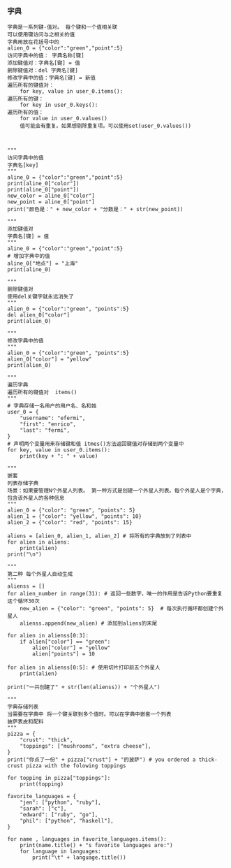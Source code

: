 ### 字典
    字典是一系列键-值对。 每个键和一个值相关联
    可以使用键访问与之相关的值
    字典用放在花括号中的
    alien_0 = {"color":"green","point":5}
    访问字典中的值： 字典名称[键]
    添加键值对：字典名[键] = 值
    删除键值对：del 字典名[键]
    修改字典中的值：字典名[键] = 新值
    遍历所有的键值对：
        for key, value in user_0.items():
    遍历所有的键：
        for key in user_0.keys():
    遍历所有的值：
        for value in user_0.values()
        值可能会有重复。如果想剔除重复项。可以使用set(user_0.values())   
    
    
    
    """
    访问字典中的值
    字典名[key]
    """
    aline_0 = {"color":"green","point":5}
    print(aline_0["color"])
    print(aline_0["point"])
    new_color = aline_0["color"]
    new_point = aline_0["point"]
    print("颜色是：" + new_color + "分数是：" + str(new_point))
    
    """
    添加键值对
    字典名[键] = 值
    """
    aline_0 = {"color":"green","point":5}
    # 增加字典中的值
    aline_0["地点"] = "上海"
    print(aline_0)   
    
    """
    删除键值对
    使用del关键字就永远消失了
    """
    alien_0 = {"color":"green", "points":5}
    del alien_0["color"]
    print(alien_0)
    
    """
    修改字典中的值
    """
    alien_0 = {"color":"green", "points":5}
    alien_0["color"] = "yellow"
    print(alien_0)
    
    """
    遍历字典
    遍历所有的键值对  items()
    """
    # 字典存储一名用户的用户名、名和姓
    user_0 = {
        "username": "efermi",
        "first": "enrico",
        "last": "fermi",
    }
    # 声明两个变量用来存储键和值 itmes()方法返回键值对存储到两个变量中
    for key, value in user_0.items():
        print(key + ": " + value)
        
    """
    嵌套
    列表存储字典
    场景：如果要管理N个外星人列表。 第一种方式是创建一个外星人列表。每个外星人是个字典，包含该外星人的各种信息
    """
    alien_0 = {"color": "green", "points": 5}
    alien_1 = {"color": "yellow", "points": 10}
    alien_2 = {"color": "red", "points": 15}
    
    aliens = [alien_0, alien_1, alien_2] # 将所有的字典放到了列表中
    for alien in aliens:
        print(alien)
    print("\n")
    
    """
    第二种 每个外星人自动生成
    """
    alienss = []
    for alien_number in range(31): # 返回一些数字，唯一的作用是告诉Python要重复这个循环30次
        new_alien = {"color": "green", "points": 5}  # 每次执行循环都创建个外星人
        alienss.append(new_alien) # 添加到aliens的末尾
    
    for alien in alienss[0:3]:
        if alien["color"] == "green":
            alien["color"] = "yellow"
            alien["points"] = 10
    
    for alien in alienss[0:5]: # 使用切片打印前五个外星人
        print(alien)
    
    print("一共创建了" + str(len(alienss)) + "个外星人")
    
    """
    字典存储列表
    当需要在字典中 将一个键关联到多个值时。可以在字典中嵌套一个列表
    披萨表皮和配料
    """
    pizza = {
        "crust": "thick",
        "toppings": ["mushrooms", "extra cheese"],
    }
    print("你点了一份" + pizza["crust"] + "的披萨") # you ordered a thick-crust pizza with the folowing toppings
    
    for topping in pizza["toppings"]:
        print(topping)
    
    favorite_languages = {
        "jen": ["python", "ruby"],
        "sarah": ["c"],
        "edward": ["ruby", "go"],
        "phil": ["python", "haskell"],
    }
    
    for name , languages in favorite_languages.items():
        print(name.title() + "s favorite languages are:")
        for language in languages:
            print("\t" + language.title())
